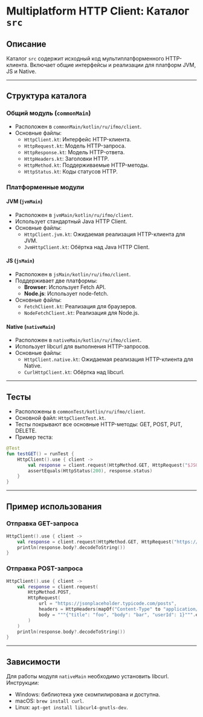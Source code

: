 # Multiplatform HTTP Client: Каталог `src`

## Описание
Каталог `src` содержит исходный код мультиплатформенного HTTP-клиента. Включает общие интерфейсы и реализации для платформ JVM, JS и Native.

---

## Структура каталога

### Общий модуль (`commonMain`)
- Расположен в `commonMain/kotlin/ru/ifmo/client`.
- Основные файлы:
  - `HttpClient.kt`: Интерфейс HTTP-клиента.
  - `HttpRequest.kt`: Модель HTTP-запроса.
  - `HttpResponse.kt`: Модель HTTP-ответа.
  - `HttpHeaders.kt`: Заголовки HTTP.
  - `HttpMethod.kt`: Поддерживаемые HTTP-методы.
  - `HttpStatus.kt`: Коды статусов HTTP.

### Платформенные модули
#### JVM (`jvmMain`)
- Расположен в `jvmMain/kotlin/ru/ifmo/client`.
- Использует стандартный Java HTTP Client.
- Основные файлы:
  - `HttpClient.jvm.kt`: Ожидаемая реализация HTTP-клиента для JVM.
  - `JvmHttpClient.kt`: Обёртка над Java HTTP Client.

#### JS (`jsMain`)
- Расположен в `jsMain/kotlin/ru/ifmo/client`.
- Поддерживает две платформы:
  - **Browser**: Использует Fetch API.
  - **Node.js**: Использует node-fetch.
- Основные файлы:
  - `FetchClient.kt`: Реализация для браузеров.
  - `NodeFetchClient.kt`: Реализация для Node.js.

#### Native (`nativeMain`)
- Расположен в `nativeMain/kotlin/ru/ifmo/client`.
- Использует libcurl для выполнения HTTP-запросов.
- Основные файлы:
  - `HttpClient.native.kt`: Ожидаемая реализация HTTP-клиента для Native.
  - `CurlHttpClient.kt`: Обёртка над libcurl.

---

## Тесты
- Расположены в `commonTest/kotlin/ru/ifmo/client`.
- Основной файл: `HttpClientTest.kt`.
- Тесты покрывают все основные HTTP-методы: GET, POST, PUT, DELETE.
- Пример теста:
```kotlin
@Test
fun testGET() = runTest {
    HttpClient().use { client ->
        val response = client.request(HttpMethod.GET, HttpRequest("$JSON_PLACEHOLDER_HOST/posts/1"))
        assertEquals(HttpStatus(200), response.status)
    }
}
```

---

## Пример использования
### Отправка GET-запроса
```kotlin
HttpClient().use { client ->
    val response = client.request(HttpMethod.GET, HttpRequest("https://jsonplaceholder.typicode.com/posts/1"))
    println(response.body?.decodeToString())
}
```

### Отправка POST-запроса
```kotlin
HttpClient().use { client ->
    val response = client.request(
        HttpMethod.POST,
        HttpRequest(
            url = "https://jsonplaceholder.typicode.com/posts",
            headers = HttpHeaders(mapOf("Content-Type" to "application/json")),
            body = """{"title": "foo", "body": "bar", "userId": 1}""".encodeToByteArray()
        )
    )
    println(response.body?.decodeToString())
}
```

---

## Зависимости
Для работы модуля `nativeMain` необходимо установить libcurl. Инструкции:
- Windows: библиотека уже скомпилирована и доступна.
- macOS: `brew install curl`.
- Linux: `apt-get install libcurl4-gnutls-dev`.

